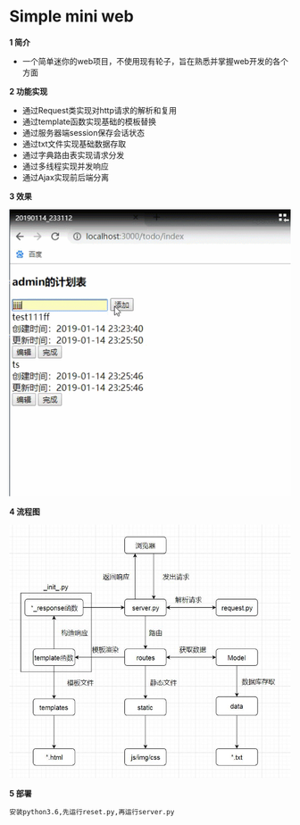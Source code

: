 # Simple mini web
**1 简介**

- 一个简单迷你的web项目，不使用现有轮子，旨在熟悉并掌握web开发的各个方面

**2 功能实现**

- 通过Request类实现对http请求的解析和复用
- 通过template函数实现基础的模板替换
- 通过服务器端session保存会话状态
- 通过txt文件实现基础数据存取
- 通过字典路由表实现请求分发
- 通过多线程实现并发响应
- 通过Ajax实现前后端分离

**3 效果**

![效果图](static/effect.gif)


**4 流程图**

![流程图](static/struct.jpg)

**5 部署**

`安装python3.6,先运行reset.py,再运行server.py`